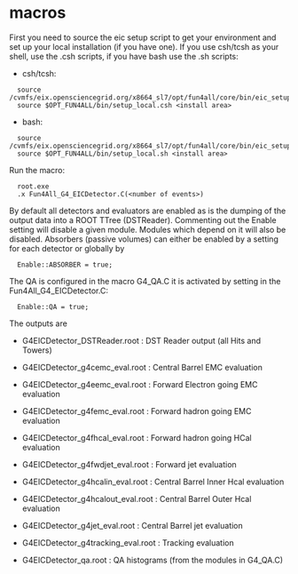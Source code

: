 # macros

First you need to source the eic setup script to get your environment and set up your local installation (if you have one). If you use csh/tcsh as your shell, use the .csh scripts, if you have bash use the .sh scripts:

* csh/tcsh:
```
  source /cvmfs/eix.opensciencegrid.org/x8664_sl7/opt/fun4all/core/bin/eic_setup.csh
  source $OPT_FUN4ALL/bin/setup_local.csh <install area>
```


* bash:

```
  source /cvmfs/eix.opensciencegrid.org/x8664_sl7/opt/fun4all/core/bin/eic_setup.sh
  source $OPT_FUN4ALL/bin/setup_local.sh <install area>
```

Run the macro:
```
  root.exe
  .x Fun4All_G4_EICDetector.C(<number of events>)
```

By default all detectors and evaluators are enabled as is the dumping of the output data into a ROOT TTree (DSTReader). Commenting out the Enable setting will disable a given module. Modules which depend on it will also be disabled. Absorbers (passive volumes) can either be enabled by a setting for each detector or globally by 
```
  Enable::ABSORBER = true;
```

The QA is configured in the macro G4_QA.C it is activated by setting in the Fun4All_G4_EICDetector.C:
```
  Enable::QA = true;
```

The outputs are

  * G4EICDetector_DSTReader.root : DST Reader output (all Hits and Towers)

  * G4EICDetector_g4cemc_eval.root : Central Barrel EMC evaluation

  * G4EICDetector_g4eemc_eval.root : Forward Electron going EMC evaluation

  * G4EICDetector_g4femc_eval.root : Forward hadron going EMC evaluation

  * G4EICDetector_g4fhcal_eval.root : Forward hadron going HCal evaluation

  * G4EICDetector_g4fwdjet_eval.root : Forward jet evaluation

  * G4EICDetector_g4hcalin_eval.root : Central Barrel Inner Hcal evaluation

  * G4EICDetector_g4hcalout_eval.root : Central Barrel Outer Hcal evaluation

  * G4EICDetector_g4jet_eval.root : Central Barrel jet evaluation

  * G4EICDetector_g4tracking_eval.root : Tracking evaluation

  * G4EICDetector_qa.root : QA histograms (from the modules in G4_QA.C)
